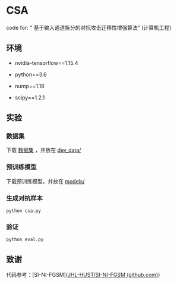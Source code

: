 # CSA

code for: " 基于输入通道拆分的对抗攻击迁移性增强算法" (计算机工程)

## 环境

- nvidia-tensorflow==1.15.4

- python==3.6
- nump==1.18
- scipy==1.2.1

## 实验

### 数据集

下载 [数据集](https://drive.google.com/open?id=1CfobY6i8BfqfWPHL31FKFDipNjqWwAhS) ，并放在 [dev_data/](https://github.com/JHL-HUST/SI-NI-FGSM/blob/master/dev_data)

### 预训练模型

下载预训练模型，并放在 [models/](https://github.com/JHL-HUST/SI-NI-FGSM/blob/master/models)

### 生成对抗样本

`python csa.py`

### 验证

`python eval.py`

## 致谢

代码参考：[SI-NI-FGSM]([JHL-HUST/SI-NI-FGSM (github.com)](https://github.com/JHL-HUST/SI-NI-FGSM))

